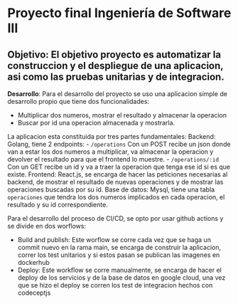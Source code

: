 # Proyecto final Ingeniería de Software III

## Objetivo: El objetivo proyecto es automatizar la construccion y el despliegue de una aplicacion, asi como las pruebas unitarias y de integracion.

**Desarrollo**: Para el desarrollo del proyecto se uso una aplicacion simple de desarrollo propio que tiene dos funcionalidades:
- Multiplicar dos numeros, mostrar el resultado y almacenar la operacion
- Buscar por id una operacion almacenada y mostrarla.

La aplicacion esta constituida por tres partes fundamentales:
  Backend: Golang, tiene 2 endpoints:
    - `/operations` Con un POST recibe un json donde van a estar los dos numeros a multiplicar, va almacenar la operacion y devolver el resultado para que el frontend lo muestre.
    - `/operations/:id` Con un GET recibe un id y va a traer la operacion que tenga ese id si es que existe.
  Frontend: React.js, se encarga de hacer las peticiones necesarias al backend, de mostrar el resultado de nuevas operaciones y de mostrar las operaciones buscadas por su id.
  Base de datos: Mysql, tiene una tabla `operaciones` que tendra los dos numeros implicados en cada operacion, el resultado y su id correspondiente.

Para el desarrollo del proceso de CI/CD, se opto por usar github actions y se divide en dos worflows:
- Build and publish: Este worflow se corre cada vez que se haga un commit nuevo en la rama main, se encarga de construir la aplicacion, correr los test unitarios y si estos pasan se publican las imagenes en dockerhub
- Deploy: Este workflow se corre manualmente, se encarga de hacer el deploy de los servicios y de la base de datos en google cloud, una vez que se hizo el deploy se corren los test de integracion hechos con codeceptjs

